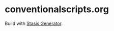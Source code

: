 # conventionalscripts.org

Build with [Stasis Generator](https://github.com/Gioni06/stasis-generator).
